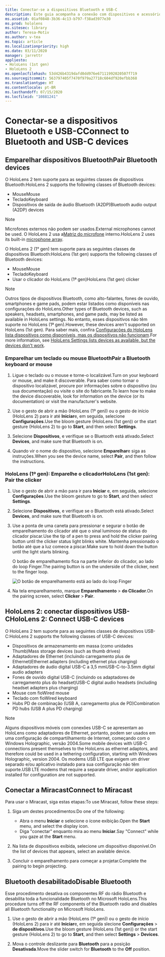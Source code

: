 ```yaml
---
title: Conectar-se a dispositivos Bluetooth e USB-C
description: Este guia acompanha a conexão com dispositivos e acessórios Bluetooth e USB-C.
ms.assetid: 01af0848-3b36-4c13-b797-f38ad3977e30
ms.prod: hololens
ms.sitesec: library
author: Teresa-Motiv
ms.author: v-tea
ms.topic: article
ms.localizationpriority: high
ms.date: 03/11/2020
manager: jarrettr
appliesto:
- HoloLens (1st gen)
- HoloLens 2
ms.openlocfilehash: 53d426b4319dafd0dd976e67111992020507f719
ms.sourcegitcommit: 563797405f7470f979a27718c604df920efbb368
ms.translationtype: HT
ms.contentlocale: pt-BR
ms.lasthandoff: 07/15/2020
ms.locfileid: "10881241"
---
```

# <span data-ttu-id="deff0-103">Conectar-se a dispositivos Bluetooth e USB-C</span><span class="sxs-lookup"><span data-stu-id="deff0-103">Connect to Bluetooth and USB-C devices</span></span>

## <span data-ttu-id="deff0-104">Emparelhar dispositivos Bluetooth</span><span class="sxs-lookup"><span data-stu-id="deff0-104">Pair Bluetooth devices</span></span>

<span data-ttu-id="deff0-105">O HoloLens 2 tem suporte para as seguintes classes de dispositivos Bluetooth:</span><span class="sxs-lookup"><span data-stu-id="deff0-105">HoloLens 2 supports the following classes of Bluetooth devices:</span></span>

- <span data-ttu-id="deff0-106">Mouse</span><span class="sxs-lookup"><span data-stu-id="deff0-106">Mouse</span></span>
- <span data-ttu-id="deff0-107">Teclado</span><span class="sxs-lookup"><span data-stu-id="deff0-107">Keyboard</span></span>
- <span data-ttu-id="deff0-108">Dispositivos de saída de áudio Bluetooth (A2DP)</span><span class="sxs-lookup"><span data-stu-id="deff0-108">Bluetooth audio output (A2DP) devices</span></span>

> [!NOTE]
> <span data-ttu-id="deff0-109">Microfones externos não podem ser usados.</span><span class="sxs-lookup"><span data-stu-id="deff0-109">External microphones cannot be used.</span></span> <span data-ttu-id="deff0-110">O HoloLens 2 usa a[Matriz do microfone](hololens2-hardware.md#audio-and-speech) interno.</span><span class="sxs-lookup"><span data-stu-id="deff0-110">HoloLens 2 uses its built-in [microphone array](hololens2-hardware.md#audio-and-speech).</span></span>

<span data-ttu-id="deff0-111">O HoloLens 2 (1° gen) tem suporte para as seguintes classes de dispositivos Bluetooth:</span><span class="sxs-lookup"><span data-stu-id="deff0-111">HoloLens (1st gen) supports the following classes of Bluetooth devices:</span></span>

- <span data-ttu-id="deff0-112">Mouse</span><span class="sxs-lookup"><span data-stu-id="deff0-112">Mouse</span></span>
- <span data-ttu-id="deff0-113">Teclado</span><span class="sxs-lookup"><span data-stu-id="deff0-113">Keyboard</span></span>
- <span data-ttu-id="deff0-114">Usar o clicador do HoloLens (1ª gen)</span><span class="sxs-lookup"><span data-stu-id="deff0-114">HoloLens (1st gen) clicker</span></span>

> [!NOTE]
> <span data-ttu-id="deff0-115">Outros tipos de dispositivos Bluetooth, como alto-falantes, fones de ouvido, smartphones e game pads, podem estar listados como disponíveis nas configurações do HoloLens.</span><span class="sxs-lookup"><span data-stu-id="deff0-115">Other types of Bluetooth devices, such as speakers, headsets, smartphones, and game pads, may be listed as available in HoloLens settings.</span></span> <span data-ttu-id="deff0-116">No entanto, esses dispositivos não têm suporte no HoloLens (1ª gen).</span><span class="sxs-lookup"><span data-stu-id="deff0-116">However, these devices aren't supported on HoloLens (1st gen).</span></span> <span data-ttu-id="deff0-117">Para saber mais, confira [Configurações do HoloLens lista dispositivos como disponíveis, mas os dispositivos não funcionam](hololens-FAQ.md#hololens-settings-lists-devices-as-available-but-the-devices-dont-work).</span><span class="sxs-lookup"><span data-stu-id="deff0-117">For more information, see [HoloLens Settings lists devices as available, but the devices don't work](hololens-FAQ.md#hololens-settings-lists-devices-as-available-but-the-devices-dont-work).</span></span>

### <span data-ttu-id="deff0-118">Emparelhar um teclado ou mouse Bluetooth</span><span class="sxs-lookup"><span data-stu-id="deff0-118">Pair a Bluetooth keyboard or mouse</span></span>

1. <span data-ttu-id="deff0-119">Ligue o teclado ou o mouse e torne-o localizável.</span><span class="sxs-lookup"><span data-stu-id="deff0-119">Turn on your keyboard or mouse, and make it discoverable.</span></span> <span data-ttu-id="deff0-120">Para saber como tornar o dispositivo localizável, procure por informações sobre o dispositivo (ou sua documentação) ou visite o site do fabricante.</span><span class="sxs-lookup"><span data-stu-id="deff0-120">To learn how to make the device discoverable, look for information on the device (or its documentation) or visit the manufacturer's website.</span></span>

1. <span data-ttu-id="deff0-121">Use o gesto de abrir a mão (HoloLens (1º gen)) ou o gesto de início (HoloLens 2) para ir até **Iniciar**e, em seguida, selecione **Configurações**.</span><span class="sxs-lookup"><span data-stu-id="deff0-121">Use the bloom gesture (HoloLens (1st gen)) or the start gesture (HoloLens 2) to go to **Start**, and then select **Settings**.</span></span>

1. <span data-ttu-id="deff0-122">Selecione **Dispositivos**, e verifique se o Bluetooth está ativado.</span><span class="sxs-lookup"><span data-stu-id="deff0-122">Select **Devices**, and make sure that Bluetooth is on.</span></span>  

1. <span data-ttu-id="deff0-123">Quando vir o nome do dispositivo, selecione **Emparelhar**e siga as instruções.</span><span class="sxs-lookup"><span data-stu-id="deff0-123">When you see the device name, select **Pair**, and then follow the instructions.</span></span>

### <span data-ttu-id="deff0-124">HoloLens (1º gen): Emparelhe o clicador</span><span class="sxs-lookup"><span data-stu-id="deff0-124">HoloLens (1st gen): Pair the clicker</span></span>

1. <span data-ttu-id="deff0-125">Use o gesto de abrir a mão para ir para **Iniciar** e, em seguida, selecione **Configurações**.</span><span class="sxs-lookup"><span data-stu-id="deff0-125">Use the bloom gesture to go to **Start**, and then select **Settings**.</span></span>

1. <span data-ttu-id="deff0-126">Selecione **Dispositivos**, e verifique se o Bluetooth está ativado.</span><span class="sxs-lookup"><span data-stu-id="deff0-126">Select **Devices**, and make sure that Bluetooth is on.</span></span>

1. <span data-ttu-id="deff0-127">Use a ponta de uma caneta para pressionar e segurar o botão de emparelhamento do clicador até que o sinal luminoso de status do clicador piscar.</span><span class="sxs-lookup"><span data-stu-id="deff0-127">Use the tip of a pen to press and hold the clicker pairing button until the clicker status light blinks white.</span></span> <span data-ttu-id="deff0-128">Mantenha pressionado o botão até que a luz comece a piscar.</span><span class="sxs-lookup"><span data-stu-id="deff0-128">Make sure to hold down the button until the light starts blinking.</span></span>  

   <span data-ttu-id="deff0-129">O botão de emparelhamento fica na parte inferior do clicador, ao lado do loop Finger.</span><span class="sxs-lookup"><span data-stu-id="deff0-129">The pairing button is on the underside of the clicker, next to the finger loop.</span></span>
   
   ![O botão de emparelhamento está ao lado do loop Finger](images/use-hololens-clicker-1.png)
   
1. <span data-ttu-id="deff0-131">Na tela emparelhamento, marque **Emparelhamento** > **do Clicador**.</span><span class="sxs-lookup"><span data-stu-id="deff0-131">On the pairing screen, select **Clicker** > **Pair**.</span></span>

## <span data-ttu-id="deff0-132">HoloLens 2: conectar dispositivos USB-C</span><span class="sxs-lookup"><span data-stu-id="deff0-132">HoloLens 2: Connect USB-C devices</span></span>

<span data-ttu-id="deff0-133">O HoloLens 2 tem suporte para as seguintes classes de dispositivos USB-C:</span><span class="sxs-lookup"><span data-stu-id="deff0-133">HoloLens 2 supports the following classes of USB-C devices:</span></span>

- <span data-ttu-id="deff0-134">Dispositivos de armazenamento em massa (como unidades Thumb)</span><span class="sxs-lookup"><span data-stu-id="deff0-134">Mass storage devices (such as thumb drives)</span></span>
- <span data-ttu-id="deff0-135">Adaptadores de Ethernet (incluindo carregamento plus de Ethernet)</span><span class="sxs-lookup"><span data-stu-id="deff0-135">Ethernet adapters (including ethernet plus charging)</span></span>
- <span data-ttu-id="deff0-136">Adaptadores de áudio digital USB-C a 3,5 mm</span><span class="sxs-lookup"><span data-stu-id="deff0-136">USB-C-to-3.5mm digital audio adapters</span></span>
- <span data-ttu-id="deff0-137">Fones de ouvido digital USB-C (incluindo os adaptadores de carregamento plus do headset)</span><span class="sxs-lookup"><span data-stu-id="deff0-137">USB-C digital audio headsets (including headset adapters plus charging)</span></span>
- <span data-ttu-id="deff0-138">Mouse com fio</span><span class="sxs-lookup"><span data-stu-id="deff0-138">Wired mouse</span></span>
- <span data-ttu-id="deff0-139">Teclado com fio</span><span class="sxs-lookup"><span data-stu-id="deff0-139">Wired keyboard</span></span>
- <span data-ttu-id="deff0-140">Hubs PD de combinação (USB A, carregamento plus de PD)</span><span class="sxs-lookup"><span data-stu-id="deff0-140">Combination PD hubs (USB A plus PD charging)</span></span>

> [!NOTE]
> <span data-ttu-id="deff0-141">Alguns dispositivos móveis com conexões USB-C se apresentam ao HoloLens como adaptadores de Ethernet, portanto, podem ser usados em uma configuração de compartilhamento de Internet, começando com o Windows Holographic, versão 2004.</span><span class="sxs-lookup"><span data-stu-id="deff0-141">Some mobile devices with USB-C connections present themselves to the HoloLens as ethernet adaptors, and therefore could be used in a tethering configuration, starting with Windows Holographic, version 2004.</span></span> <span data-ttu-id="deff0-142">Os modems USB LTE que exigem um driver separado e/ou aplicativo instalado para sua configuração não têm suporte.</span><span class="sxs-lookup"><span data-stu-id="deff0-142">USB LTE modems that require a separate driver, and/or application installed for configuration are not supported.</span></span>

## <span data-ttu-id="deff0-143">Conectar a Miracast</span><span class="sxs-lookup"><span data-stu-id="deff0-143">Connect to Miracast</span></span>

<span data-ttu-id="deff0-144">Para usar o Miracast, siga estas etapas:</span><span class="sxs-lookup"><span data-stu-id="deff0-144">To use Miracast, follow these steps:</span></span>

1. <span data-ttu-id="deff0-145">Siga um destes procedimentos:</span><span class="sxs-lookup"><span data-stu-id="deff0-145">Do one of the following:</span></span>  

   - <span data-ttu-id="deff0-146">Abra o menu **Iniciar** e selecione o ícone exibição.</span><span class="sxs-lookup"><span data-stu-id="deff0-146">Open the **Start** menu, and select the display icon.</span></span>
   - <span data-ttu-id="deff0-147">Diga "conectar" enquanto mira ao menu **Iniciar**.</span><span class="sxs-lookup"><span data-stu-id="deff0-147">Say "Connect" while you gaze at the **Start** menu.</span></span>  

1. <span data-ttu-id="deff0-148">Na lista de dispositivos exibida, selecione um dispositivo disponível.</span><span class="sxs-lookup"><span data-stu-id="deff0-148">On the list of devices that appears, select an available device.</span></span>

1. <span data-ttu-id="deff0-149">Concluir o emparelhamento para começar a projetar.</span><span class="sxs-lookup"><span data-stu-id="deff0-149">Complete the pairing to begin projecting.</span></span>

## <span data-ttu-id="deff0-150">Bluetooth desabilitado</span><span class="sxs-lookup"><span data-stu-id="deff0-150">Disable Bluetooth</span></span>

<span data-ttu-id="deff0-151">Esse procedimento desativa os componentes RF do rádio Bluetooth e desabilita toda a funcionalidade Bluetooth no Microsoft HoloLens.</span><span class="sxs-lookup"><span data-stu-id="deff0-151">This procedure turns off the RF components of the Bluetooth radio and disables all Bluetooth functionality on Microsoft HoloLens.</span></span>

1. <span data-ttu-id="deff0-152">Use o gesto de abrir a mão (HoloLens (1º gen)) ou o gesto de início (HoloLens 2) para ir até **Iniciar**e, em seguida slecione **Configurações** > **de dispositivos**.</span><span class="sxs-lookup"><span data-stu-id="deff0-152">Use the bloom gesture (HoloLens (1st gen)) or the start gesture (HoloLens 2) to go to **Start**, and then select **Settings** > **Devices**.</span></span>

1. <span data-ttu-id="deff0-153">Mova o controle deslizante para **Bluetooth** para a posição **Desativada**.</span><span class="sxs-lookup"><span data-stu-id="deff0-153">Move the slider switch for **Bluetooth** to the **Off** position.</span></span>
